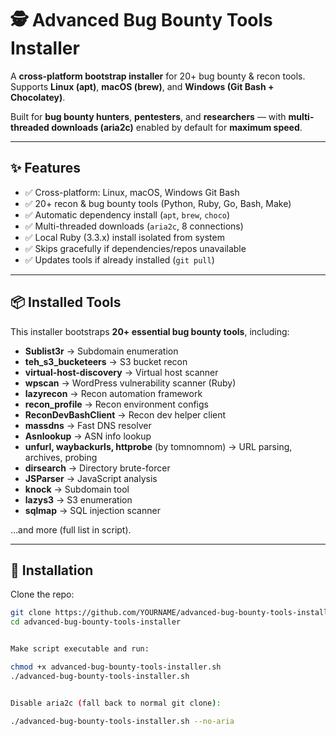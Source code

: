 # 🕵️ Advanced Bug Bounty Tools Installer

A **cross-platform bootstrap installer** for 20+ bug bounty & recon tools.  
Supports **Linux (apt)**, **macOS (brew)**, and **Windows (Git Bash + Chocolatey)**.  

Built for **bug bounty hunters**, **pentesters**, and **researchers** — with **multi-threaded downloads (aria2c)** enabled by default for **maximum speed**.

---

## ✨ Features
- ✅ Cross-platform: Linux, macOS, Windows Git Bash
- ✅ 20+ recon & bug bounty tools (Python, Ruby, Go, Bash, Make)
- ✅ Automatic dependency install (`apt`, `brew`, `choco`)
- ✅ Multi-threaded downloads (`aria2c`, 8 connections)  
- ✅ Local Ruby (3.3.x) install isolated from system
- ✅ Skips gracefully if dependencies/repos unavailable
- ✅ Updates tools if already installed (`git pull`)

---

## 📦 Installed Tools
This installer bootstraps **20+ essential bug bounty tools**, including:

- **Sublist3r** → Subdomain enumeration  
- **teh_s3_bucketeers** → S3 bucket recon  
- **virtual-host-discovery** → Virtual host scanner  
- **wpscan** → WordPress vulnerability scanner (Ruby)  
- **lazyrecon** → Recon automation framework  
- **recon_profile** → Recon environment configs  
- **ReconDevBashClient** → Recon dev helper client  
- **massdns** → Fast DNS resolver  
- **Asnlookup** → ASN info lookup  
- **unfurl, waybackurls, httprobe** (by tomnomnom) → URL parsing, archives, probing  
- **dirsearch** → Directory brute-forcer  
- **JSParser** → JavaScript analysis  
- **knock** → Subdomain tool  
- **lazys3** → S3 enumeration  
- **sqlmap** → SQL injection scanner  

…and more (full list in script).

---

## 🚀 Installation
Clone the repo:
```bash
git clone https://github.com/YOURNAME/advanced-bug-bounty-tools-installer.git
cd advanced-bug-bounty-tools-installer


Make script executable and run:

chmod +x advanced-bug-bounty-tools-installer.sh
./advanced-bug-bounty-tools-installer.sh


Disable aria2c (fall back to normal git clone):

./advanced-bug-bounty-tools-installer.sh --no-aria

